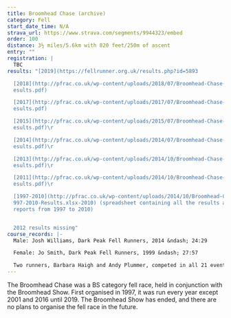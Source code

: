 ```yaml
---
title: Broomhead Chase (archive)
category: Fell
start_date_time: N/A
strava_url: https://www.strava.com/segments/9944323/embed
order: 100
distance: 3½ miles/5.6km with 820 feet/250m of ascent
entry: ""
registration: |
  TBC
results: "[2019](https://fellrunner.org.uk/results.php?id=5893

  [2018](http://pfrac.co.uk/wp-content/uploads/2018/07/Broomhead-Chase-2018-R\
  esults.pdf)

  [2017](http://pfrac.co.uk/wp-content/uploads/2017/07/Broomhead-Chase-2017-R\
  esults.pdf)

  [2015](http://pfrac.co.uk/wp-content/uploads/2015/07/Broomhead-Chase-2015-R\
  esults.pdf)\r

  [2014](http://pfrac.co.uk/wp-content/uploads/2014/07/Broomhead-Chase-2014-R\
  esults.pdf)\r

  [2013](http://pfrac.co.uk/wp-content/uploads/2014/10/Broomhead-Chase-2013-R\
  esults.pdf)\r

  [2011](http://pfrac.co.uk/wp-content/uploads/2014/10/Broomhead-Chase-2011-R\
  esults.pdf)\r

  [1997-2010](http://pfrac.co.uk/wp-content/uploads/2014/10/Broomhead-Chase-1\
  997-2010-Results.xlsx-2010) (spreadsheet containing all the results and race
  reports from 1997 to 2010)


  2012 results missing"
course_records: |-
  Male: Josh Williams, Dark Peak Fell Runners, 2014 &ndash; 24:29

  Female: Jo Smith, Dark Peak Fell Runners, 1999 &ndash; 27:57

  Two runners, Barbara Haigh and Andy Plummer, competed in all 21 events.
---
```

The Broomhead Chase was a BS category fell race, held in conjunction with the Broomhead Show. First organised in 1997, it was run every year except 2001 and 2016 until 2019. The Broomhead Show has ended, and there are no plans to organise the fell race in the future.
